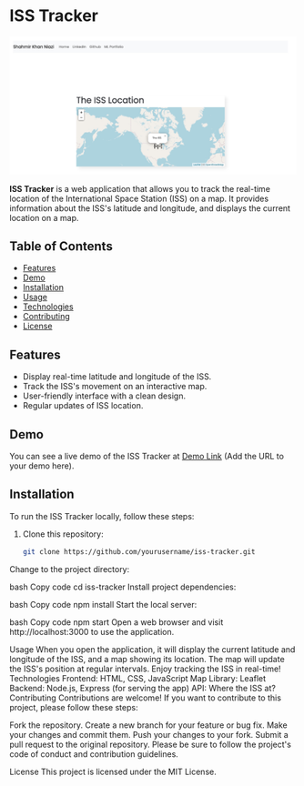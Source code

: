 # ISS Tracker

![Alt Text](./public/images/preview.jpeg)


**ISS Tracker** is a web application that allows you to track the real-time location of the International Space Station (ISS) on a map. It provides information about the ISS's latitude and longitude, and displays the current location on a map.

## Table of Contents

- [Features](#features)
- [Demo](#demo)
- [Installation](#installation)
- [Usage](#usage)
- [Technologies](#technologies)
- [Contributing](#contributing)
- [License](#license)

## Features

- Display real-time latitude and longitude of the ISS.
- Track the ISS's movement on an interactive map.
- User-friendly interface with a clean design.
- Regular updates of ISS location.

## Demo

You can see a live demo of the ISS Tracker at [Demo Link](#) (Add the URL to your demo here).

## Installation

To run the ISS Tracker locally, follow these steps:

1. Clone this repository:

   ```bash
   git clone https://github.com/yourusername/iss-tracker.git
Change to the project directory:

bash
Copy code
cd iss-tracker
Install project dependencies:

bash
Copy code
npm install
Start the local server:

bash
Copy code
npm start
Open a web browser and visit http://localhost:3000 to use the application.

Usage
When you open the application, it will display the current latitude and longitude of the ISS, and a map showing its location.
The map will update the ISS's position at regular intervals.
Enjoy tracking the ISS in real-time!
Technologies
Frontend: HTML, CSS, JavaScript
Map Library: Leaflet
Backend: Node.js, Express (for serving the app)
API: Where the ISS at?
Contributing
Contributions are welcome! If you want to contribute to this project, please follow these steps:

Fork the repository.
Create a new branch for your feature or bug fix.
Make your changes and commit them.
Push your changes to your fork.
Submit a pull request to the original repository.
Please be sure to follow the project's code of conduct and contribution guidelines.

License
This project is licensed under the MIT License.

